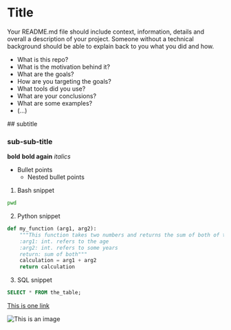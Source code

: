 # Title

Your README.md file should include context, information, details and overall a description of your project. Someone without a technical background should be able to explain back to you what you did and how.

- What is this repo?
- What is the motivation behind it?
- What are the goals?
- How are you targeting the goals?
- What tools did you use?
- What are your conclusions?
- What are some examples?
- (...)

## subtitle

### sub-sub-title

**bold**
**bold again**
_italics_

- Bullet points
  - Nested bullet points

1. Bash snippet

```bash
pwd
```

2. Python snippet

```python
def my_function (arg1, arg2):
    """This function takes two numbers and returns the sum of both of them
    :arg1: int. refers to the age
    :arg2: int. refers to some years
    return: sum of both"""
    calculation = arg1 + arg2
    return calculation
```

3. SQL snippet

```SQL
SELECT * FROM the_table;
```

[This is one link](https://www.google.com)

![This is an image](https://scontent-mad1-1.xx.fbcdn.net/v/t39.30808-6/315957009_5593537844065248_5817245706700137833_n.jpg?_nc_cat=105&ccb=1-7&_nc_sid=09cbfe&_nc_ohc=Rzuf4rpvLQEAX8s0V1U&_nc_ht=scontent-mad1-1.xx&oh=00_AfDMsnNjvFA53gxvl9N89a7NkQFNDZZsnczOh7uEFQ6paA&oe=63DA73AB)
